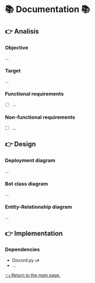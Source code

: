 # 📚 Documentation 📚

## 👉 Analisis

### Objective

...

### Target

...

### Functional requirements

-[ ] ...

### Non-functional requirements

-[ ] ...

## 👉 Design

### Deployment diagram

...

### Bot class diagram

...

### Entity-Relationship diagram

...

## 👉 Implementation

### Dependencies

- Discord.py `v#`
- ...

[👈 Return to the main page.](../../README.md)
